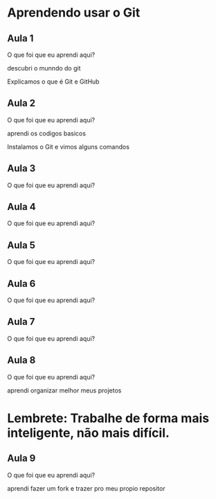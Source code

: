 # Aprendendo usar o Git


## Aula 1

O que foi que eu aprendi aqui?

descubri o munndo do git

Explicamos o que é Git e GitHub

## Aula 2

O que foi que eu aprendi aqui?

aprendi os codigos basicos

Instalamos o Git e vimos alguns comandos

## Aula 3

O que foi que eu aprendi aqui?

## Aula 4

O que foi que eu aprendi aqui?

## Aula 5

O que foi que eu aprendi aqui?

## Aula 6

O que foi que eu aprendi aqui?

## Aula 7

O que foi que eu aprendi aqui?


## Aula 8

O que foi que eu aprendi aqui?

aprendi organizar melhor meus projetos

# Lembrete: Trabalhe de forma mais inteligente, não mais difícil.


## Aula 9

O que foi que eu aprendi aqui?

aprendi fazer um fork e trazer pro meu propio repositor
